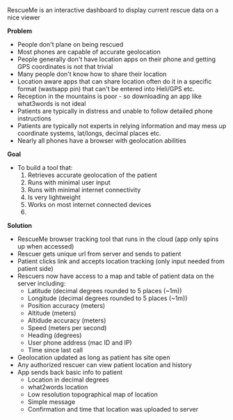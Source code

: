 RescueMe is an interactive dashboard to display current rescue data on a nice viewer

**Problem**
* People don't plane on being rescued
* Most phones are capable of accurate geolocation
* People generally don't have location apps on their phone and getting GPS coordinates is not that trivial
* Many people don't know how to share their location
* Location aware apps that can share location often do it in a specific format (wastsapp pin) that can't be entered into Heli/GPS etc.
* Reception in the mountains is poor - so downloading an app like what3words is not ideal
* Patients are typically in distress and unable to follow detailed phone instructions
* Patients are typically not experts in relying information and may mess up coordinate systems, lat/longs, decimal places etc.
* Nearly all phones have a browser with geolocation abilities

**Goal**
* To build a tool that:
    1. Retrieves accurate geolocation of the patient
    2. Runs with minimal user input
    3. Runs with minimal internet connectivity
    4. Is very lightweight
    5. Works on most internet connected devices
    6. 

**Solution**
* RescueMe browser tracking tool that runs in the cloud (app only spins up when accessed)
* Rescuer gets unique url from server and sends to patient
* Patient clicks link and accepts location tracking (only input needed from patient side)
* Rescuers now have access to a map and table of patient data on the server including:
    - Latitude (decimal degrees rounded to 5 places (~1m))
    - Longitude (decimal degrees rounded to 5 places (~1m))
    - Position accuracy (meters)
    - Altitude (meters)
    - Altidude accuracy (meters)
    - Speed (meters per second)
    - Heading (degrees)
    - User phone address (mac ID and IP)
    - Time since last call
* Geolocation updated as long as patient has site open
* Any authorized rescuer can view patient location and history
* App sends back basic info to patient
    - Location in decimal degrees
    - what2words location
    - Low resolution topographical map of location
    - Simple message
    - Confirmation and time that location was uploaded to server